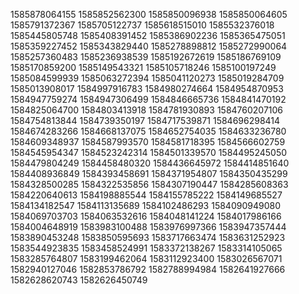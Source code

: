 1585878064155
1585852562300
1585850096938
1585850064605
1585791372367
1585705122737
1585618515010
1585532376018
1585445805748
1585408391452
1585386902236
1585365475051
1585359227452
1585343829440
1585278898812
1585272990064
1585257360483
1585236938539
1585192672619
1585186769109
1585170859200
1585149543321
1585105718246
1585100197249
1585084599939
1585063272394
1585041120273
1585019284709
1585013908017
1584997916783
1584980274664
1584954870953
1584947759274
1584947306499
1584846665736
1584841470192
1584825064700
1584803413918
1584781930893
1584760207106
1584754813844
1584739350197
1584717539871
1584696298414
1584674283266
1584668137075
1584652754035
1584633236780
1584609348937
1584587993570
1584581718395
1584566602759
1584545954347
1584523242314
1584501339570
1584495245050
1584479804249
1584458480320
1584436645972
1584414851640
1584408936849
1584393458691
1584371954807
1584350435299
1584328500285
1584322535856
1584307190447
1584285608363
1584220640613
1584198885544
1584155785222
1584149685527
1584134182547
1584113135689
1584102486293
1584090949080
1584069703703
1584063532616
1584048141224
1584017986166
1584004648919
1583983100488
1583976997366
1583947357444
1583890453248
1583850595693
1583717663474
1583631252923
1583544923835
1583458524991
1583372138267
1583314105065
1583285764807
1583199462064
1583112923400
1583026567071
1582940127046
1582853786792
1582788994984
1582641927666
1582628620743
1582626450749


